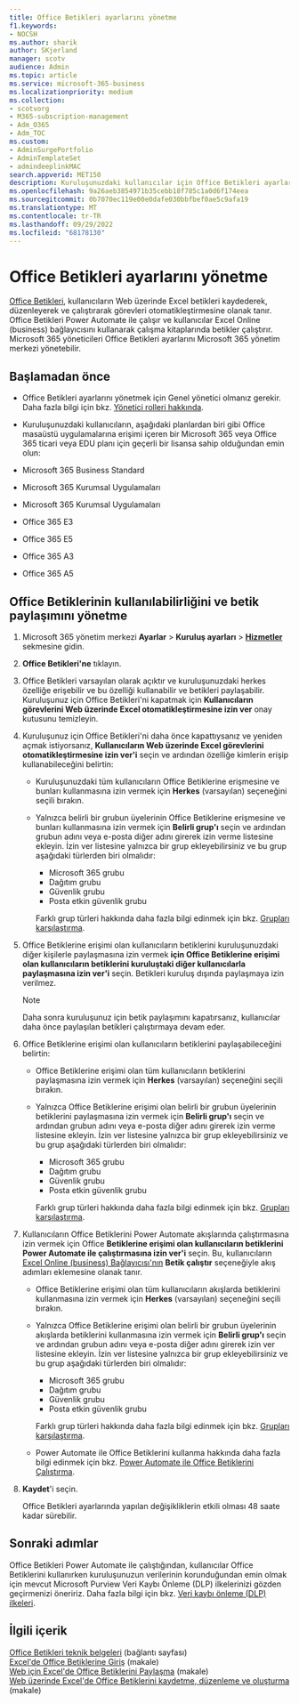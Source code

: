 ```yaml
---
title: Office Betikleri ayarlarını yönetme
f1.keywords:
- NOCSH
ms.author: sharik
author: SKjerland
manager: scotv
audience: Admin
ms.topic: article
ms.service: microsoft-365-business
ms.localizationpriority: medium
ms.collection:
- scotvorg
- M365-subscription-management
- Adm_O365
- Adm_TOC
ms.custom:
- AdminSurgePortfolio
- AdminTemplateSet
- admindeeplinkMAC
search.appverid: MET150
description: Kuruluşunuzdaki kullanıcılar için Office Betikleri ayarlarını yönetmeyi öğrenin.
ms.openlocfilehash: 9a26aeb3854971b35cebb18f785c1a0d6f174eea
ms.sourcegitcommit: 0b7070ec119e00e0dafe030bbfbef0ae5c9afa19
ms.translationtype: MT
ms.contentlocale: tr-TR
ms.lasthandoff: 09/29/2022
ms.locfileid: "68178130"
---
```

# <a name="manage-office-scripts-settings"></a>Office Betikleri ayarlarını yönetme

[Office Betikleri](/office/dev/scripts), kullanıcıların Web üzerinde Excel betikleri kaydederek, düzenleyerek ve çalıştırarak görevleri otomatikleştirmesine olanak tanır. Office Betikleri Power Automate ile çalışır ve kullanıcılar Excel Online (business) bağlayıcısını kullanarak çalışma kitaplarında betikler çalıştırır. Microsoft 365 yöneticileri Office Betikleri ayarlarını Microsoft 365 yönetim merkezi yönetebilir.

## <a name="before-you-begin"></a>Başlamadan önce

- Office Betikleri ayarlarını yönetmek için Genel yönetici olmanız gerekir. Daha fazla bilgi için bkz. [Yönetici rolleri hakkında](../add-users/about-admin-roles.md).

- Kuruluşunuzdaki kullanıcıların, aşağıdaki planlardan biri gibi Office masaüstü uygulamalarına erişimi içeren bir Microsoft 365 veya Office 365 ticari veya EDU planı için geçerli bir lisansa sahip olduğundan emin olun:

- Microsoft 365 Business Standard
- Microsoft 365 Kurumsal Uygulamaları
- Microsoft 365 Kurumsal Uygulamaları
- Office 365 E3
- Office 365 E5
- Office 365 A3
- Office 365 A5

## <a name="manage-availability-of-office-scripts-and-sharing-of-scripts"></a>Office Betiklerinin kullanılabilirliğini ve betik paylaşımını yönetme

1. Microsoft 365 yönetim merkezi **Ayarlar** \> **Kuruluş ayarları** \> **[Hizmetler](https://go.microsoft.com/fwlink/p/?linkid=2053743)** sekmesine gidin.

2. **Office Betikleri'ne** tıklayın.

3. Office Betikleri varsayılan olarak açıktır ve kuruluşunuzdaki herkes özelliğe erişebilir ve bu özelliği kullanabilir ve betikleri paylaşabilir. Kuruluşunuz için Office Betikleri'ni kapatmak için **Kullanıcıların görevlerini Web üzerinde Excel otomatikleştirmesine izin ver** onay kutusunu temizleyin.

4. Kuruluşunuz için Office Betikleri'ni daha önce kapattıysanız ve yeniden açmak istiyorsanız, **Kullanıcıların Web üzerinde Excel görevlerini otomatikleştirmesine izin ver'i** seçin ve ardından özelliğe kimlerin erişip kullanabileceğini belirtin:

    - Kuruluşunuzdaki tüm kullanıcıların Office Betiklerine erişmesine ve bunları kullanmasına izin vermek için **Herkes** (varsayılan) seçeneğini seçili bırakın.

    - Yalnızca belirli bir grubun üyelerinin Office Betiklerine erişmesine ve bunları kullanmasına izin vermek için **Belirli grup'ı** seçin ve ardından grubun adını veya e-posta diğer adını girerek izin verme listesine ekleyin. İzin ver listesine yalnızca bir grup ekleyebilirsiniz ve bu grup aşağıdaki türlerden biri olmalıdır:
        - Microsoft 365 grubu
        - Dağıtım grubu
        - Güvenlik grubu
        - Posta etkin güvenlik grubu

        Farklı grup türleri hakkında daha fazla bilgi edinmek için bkz. [Grupları karşılaştırma](../create-groups/compare-groups.md).

5. Office Betiklerine erişimi olan kullanıcıların betiklerini kuruluşunuzdaki diğer kişilerle paylaşmasına izin vermek **için Office Betiklerine erişimi olan kullanıcıların betiklerini kuruluştaki diğer kullanıcılarla paylaşmasına izin ver'i** seçin. Betikleri kuruluş dışında paylaşmaya izin verilmez.

    > [!NOTE]
    > Daha sonra kuruluşunuz için betik paylaşımını kapatırsanız, kullanıcılar daha önce paylaşılan betikleri çalıştırmaya devam eder.

6. Office Betiklerine erişimi olan kullanıcıların betiklerini paylaşabileceğini belirtin:

    - Office Betiklerine erişimi olan tüm kullanıcıların betiklerini paylaşmasına izin vermek için **Herkes** (varsayılan) seçeneğini seçili bırakın.

    - Yalnızca Office Betiklerine erişimi olan belirli bir grubun üyelerinin betiklerini paylaşmasına izin vermek için **Belirli grup'ı** seçin ve ardından grubun adını veya e-posta diğer adını girerek izin verme listesine ekleyin. İzin ver listesine yalnızca bir grup ekleyebilirsiniz ve bu grup aşağıdaki türlerden biri olmalıdır:
        - Microsoft 365 grubu
        - Dağıtım grubu
        - Güvenlik grubu
        - Posta etkin güvenlik grubu

        Farklı grup türleri hakkında daha fazla bilgi edinmek için bkz. [Grupları karşılaştırma](../create-groups/compare-groups.md).

7. Kullanıcıların Office Betiklerini Power Automate akışlarında çalıştırmasına izin vermek için Office **Betiklerine erişimi olan kullanıcıların betiklerini Power Automate ile çalıştırmasına izin ver'i** seçin. Bu, kullanıcıların [Excel Online (business) Bağlayıcısı'nın](/connectors/excelonlinebusiness) **Betik çalıştır** seçeneğiyle akış adımları eklemesine olanak tanır.

    - Office Betiklerine erişimi olan tüm kullanıcıların akışlarda betiklerini kullanmasına izin vermek için **Herkes** (varsayılan) seçeneğini seçili bırakın.

    - Yalnızca Office Betiklerine erişimi olan belirli bir grubun üyelerinin akışlarda betiklerini kullanmasına izin vermek için **Belirli grup'ı** seçin ve ardından grubun adını veya e-posta diğer adını girerek izin ver listesine ekleyin. İzin ver listesine yalnızca bir grup ekleyebilirsiniz ve bu grup aşağıdaki türlerden biri olmalıdır:
        - Microsoft 365 grubu
        - Dağıtım grubu
        - Güvenlik grubu
        - Posta etkin güvenlik grubu

        Farklı grup türleri hakkında daha fazla bilgi edinmek için bkz. [Grupları karşılaştırma](../create-groups/compare-groups.md).

    - Power Automate ile Office Betiklerini kullanma hakkında daha fazla bilgi edinmek için bkz. [Power Automate ile Office Betiklerini Çalıştırma](/office/dev/scripts/develop/power-automate-integration).

8. **Kaydet**'i seçin.

    Office Betikleri ayarlarında yapılan değişikliklerin etkili olması 48 saate kadar sürebilir.

## <a name="next-steps"></a>Sonraki adımlar

Office Betikleri Power Automate ile çalıştığından, kullanıcılar Office Betiklerini kullanırken kuruluşunuzun verilerinin korunduğundan emin olmak için mevcut Microsoft Purview Veri Kaybı Önleme (DLP) ilkelerinizi gözden geçirmenizi öneririz. Daha fazla bilgi için bkz. [Veri kaybı önleme (DLP) ilkeleri](/power-automate/prevent-data-loss).

## <a name="related-content"></a>İlgili içerik

[Office Betikleri teknik belgeleri](/office/dev/scripts/) (bağlantı sayfası)\
[Excel'de Office Betiklerine Giriş](https://support.microsoft.com/office/9fbe283d-adb8-4f13-a75b-a81c6baf163a) (makale)\
[Web için Excel'de Office Betiklerini Paylaşma](https://support.microsoft.com/office/226eddbc-3a44-4540-acfe-fccda3d1122b) (makale)\
[Web üzerinde Excel'de Office Betiklerini kaydetme, düzenleme ve oluşturma](/office/dev/scripts/tutorials/excel-tutorial) (makale)
